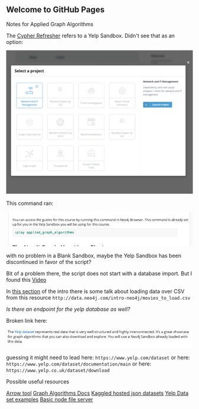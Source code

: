 ## Welcome to GitHub Pages

Notes for Applied Graph Algorithms

The [Cypher Refresher](https://neo4j.com/graphacademy/online-training/applied-graph-algorithms/part-1/) refers to a Yelp Sandbox. Didn't see that as an option:

![Image](imgs/sandbox_choices.png)

This command ran:

![Image](imgs/yelp_play_cmd.png)

with no problem in a Blank Sandbox, maybe the Yelp Sandbox has been discontinued in favor of the script?

Bit of a problem there, the script does not start with a database import. But I found this [Video](https://www.youtube.com/watch?v=7f2Tdn94JhY&feature=youtu.be)

In [this section](https://neo4j.com/graphacademy/online-training/introduction-to-neo4j/part-7/#_importing_data) of the intro there is some talk about loading data over CSV from this resource `http://data.neo4j.com/intro-neo4j/movies_to_load.csv`

_Is there an endpoint for the yelp database as well?_

Broken link here:

![Image](imgs/yelp_dataset_link.png)

guessing it might need to lead here: `https://www.yelp.com/dataset`
or here: `https://www.yelp.com/dataset/documentation/main`
or here: `https://www.yelp.co.uk/dataset/download`

Possible useful resources

[Arrow tool](http://www.apcjones.com/arrows/)
[Graph Algorithms Docs](https://neo4j.com/docs/graph-algorithms)
[Kaggled hosted json datasets](https://www.kaggle.com/yelp-dataset)
[Yelp Data set examples](https://github.com/Yelp/dataset-examples)
[Basic node file server](https://stackoverflow.com/questions/7268033/basic-static-file-server-in-nodejs)
